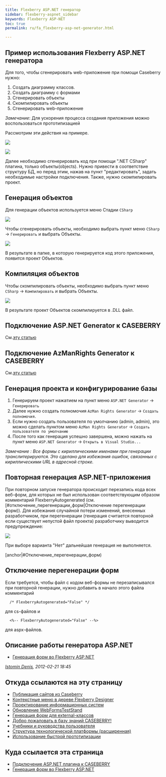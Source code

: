 ```yaml
---
title: Flexberry ASP.NET генератор
sidebar: flexberry-aspnet_sidebar
keywords: Flexberry ASP-NET
toc: true
permalink: ru/fa_flexberry-asp-net-generator.html

---
```



## Пример использования Flexberry ASP.NET генератора

  Для того, чтобы сгенерировать web-приложение при помощи Caseberry нужно:
1. Создать диаграмму классов.
2. Создать диаграмму с формами
3. Сгенерировать объекты
4. Скомпилировать объекты
5. Сгенерировать web-приложение

*Замечание*: Для ускорения процесса создания приложения можно воспользоваться прототипизацией

Рассмотрим эти действия на примере.

![](/flexberry.github.io/flexberry.github.io/images/pages/products/flexberry-aspnet/aspnet/Кошки_объекты.png)

![](/flexberry.github.io/flexberry.github.io/images/pages/products/flexberry-aspnet/aspnet/Кошки_формы.png)

Далее необходимо сгенерировать код при помощи ".NET CSharp" плагина, только объекты(objects).
Нужно привести в соответствие структуру БД, но перед этим, нажав на пункт "редактировать", задать необходимые настройки подключения.
Также, нужно скомпилировать проект.

## Генерация объектов

Для генерации объектов используется меню Стадии `CSharp`

![](/flexberry.github.io/flexberry.github.io/images/pages/products/flexberry-aspnet/aspnet/genmenu.jpg)


Чтобы сгенерировать объекты, необходимо выбрать пункт меню `CSharp` -> `Генерировать` и выбрать Объекты.

![](/flexberry.github.io/flexberry.github.io/images/pages/products/flexberry-aspnet/aspnet/ГенерацияОбъектовВеб.png)

В результате в папке, в которую генерируется код этого приложения, появится проект Объектов.

## Компиляция объектов

Чтобы скомпилировать объекты, необходимо выбрать пункт меню `CSharp` -> `Компилировать` и выбрать Объекты.

![](/flexberry.github.io/flexberry.github.io/images/pages/products/flexberry-aspnet/aspnet/КомпиляцияОбъектовВеб.png)

В результате проект Объектов скомпилируется в .DLL файл.

## Подключение ASP.NET Generator к CASEBERRY


См.[эту статью](fa_flexberry-asp-net-case-plugin.html)

## Подключение AzManRights Generator к CASEBERRY


См.[эту статью](fd_case-plugins.html)

## Генерация проекта и конфигурирование базы

1. Генерируем проект нажатием на пункт меню `ASP.NET Generator` -> `Генерировать`
2. Далее нужно создать полномочия `AzMan Rights Generator` -> `Создать полномочия`.
3. Если нужно создать пользователя по умолчанию (admin, admin), это можно сделать пунктом меню `AzMan Rights Generator` -> `Создать пользователя по умолчанию`
4. После того как генерация успешно завершена, можно нажать на пункт меню `ASP.NET Generator` -> `Открыть в Visual Studio...`

*Замечание : Все формы с кириллическими именами при генерации транслитерируются. Это сделано для избежания ошибок, связанных с кириллическими URL в адресной строке.*

## Повторная генерация ASP.NET-приложения

  При повторном запуске генератора происходит перезапись кода всех веб-форм, для которых не был использован соответствующим образом комментарий FlexberryAutogenerated (см. [#отключение_перегенерации_форм|Отключение перегенерации форм)). Для избежания случайной потери изменений, внесенных разработчиком, при перегенерации (генерация считается повторной если существует непустой файл проекта) разработчику выводится предупреждение:

![](/flexberry.github.io/flexberry.github.io/images/pages/products/flexberry-aspnet/aspnet/ASPGenWarning.png)

При выборе варианта "Нет" дальнейшая генерация не выполняется. 

[anchor|#Отключение_перегенерации_форм)
## Отключение перегенерации форм

  Если требуется, чтобы файл с кодом веб-формы не перезаписывался при повторной генерации, нужно добавить в начало этого файла комментарий 
  
```CSharp
  /* FlexberryAutogenerated="False" */ 
```

  для cs-файлов и 

```CSharp
  <%-- FlexberryAutogenerated="False" --%>
```
  для aspx-файлов.

## Описание работы генератора ASP.NET

* [Генерация форм во Flexberry ASP.NET](https://flexberry.github.io/ru/fa_flexberry--a-s-p--n-e-t--form-generation.html)

*[Istomin Denis](), 2012-02-21 18:45*

## Откуда ссылаются на эту страницу

* [Публикация сайтов из Caseberry]()
* [Контекстные меню в дереве Flexberry Designer]()
* [Проектирование информационных систем](https://flexberry.github.io/ru/fd_design.html)
* [Обновление WebFormsTestStand]()
* [Генерация форм для external-классов](https://flexberry.github.io/ru/fd_generate-forms-for-external-classes.html)
* [Добро пожаловать в базу знаний CASEBERRY!]()
* [Учебники и руководства пользователя]()
* [Структура технологической платформы (расширенная)](https://flexberry.github.io/ru/platform-structure.html)
* [Использование быстрой прототипизации](https://flexberry.github.io/ru/fd_using--quick--prototyping.html)

## Куда ссылается эта страница

* [Подключение ASP.NET плагина к CASEBERRY]()
* [Генерация форм во Flexberry ASP.NET](https://flexberry.github.io/ru/fa_flexberry--a-s-p--n-e-t--form-generation.html)